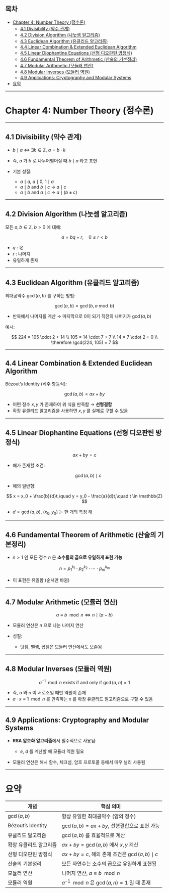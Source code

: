 ## 목차

- [Chapter 4: Number Theory (정수론)](#chapter-4-number-theory-정수론)
  - [4.1 Divisibility (약수 관계)](#41-divisibility-약수-관계)
  - [4.2 Division Algorithm (나눗셈 알고리즘)](#42-division-algorithm-나눗셈-알고리즘)
  - [4.3 Euclidean Algorithm (유클리드 알고리즘)](#43-euclidean-algorithm-유클리드-알고리즘)
  - [4.4 Linear Combination \& Extended Euclidean Algorithm](#44-linear-combination--extended-euclidean-algorithm)
  - [4.5 Linear Diophantine Equations (선형 디오판틴 방정식)](#45-linear-diophantine-equations-선형-디오판틴-방정식)
  - [4.6 Fundamental Theorem of Arithmetic (산술의 기본정리)](#46-fundamental-theorem-of-arithmetic-산술의-기본정리)
  - [4.7 Modular Arithmetic (모듈러 연산)](#47-modular-arithmetic-모듈러-연산)
  - [4.8 Modular Inverses (모듈러 역원)](#48-modular-inverses-모듈러-역원)
  - [4.9 Applications: Cryptography and Modular Systems](#49-applications-cryptography-and-modular-systems)
- [요약](#요약)


---

# Chapter 4: Number Theory (정수론)

---

## 4.1 Divisibility (약수 관계)

* $b \mid a$ ⇔ $\exists k \in \mathbb{Z},\ a = b \cdot k$
* 즉, $a$ 가 $b$ 로 나누어떨어질 때 $b \mid a$ 라고 표현
* 기본 성질:

  * $a \mid a$, $a \mid 0$, $1 \mid a$
  * $a \mid b$ and $b \mid c$ → $a \mid c$
  * $a \mid b$ and $a \mid c$ → $a \mid (b \pm c)$

---

## 4.2 Division Algorithm (나눗셈 알고리즘)

모든 $a, b \in \mathbb{Z},\ b > 0$ 에 대해:

$$
a = bq + r,\quad 0 \le r < b
$$

* $q$ : 몫
* $r$ : 나머지
* 유일하게 존재

---

## 4.3 Euclidean Algorithm (유클리드 알고리즘)

최대공약수 $\gcd(a, b)$ 를 구하는 방법:

$$
\gcd(a, b) = \gcd(b, a \bmod b)
$$

* 반복해서 나머지를 계산 → 마지막으로 0이 되기 직전의 나머지가 $\gcd(a, b)$

예시:

$$
224 = 105 \cdot 2 + 14  
\\
105 = 14 \cdot 7 + 7  
\\
14 = 7 \cdot 2 + 0  
\\
\therefore \gcd(224, 105) = 7
$$

---

## 4.4 Linear Combination & Extended Euclidean Algorithm

Bézout’s Identity (베주 항등식):

$$
\gcd(a, b) = ax + by
$$

* 어떤 정수 $x, y$ 가 존재하여 위 식을 만족함 → **선형결합**
* 확장 유클리드 알고리즘을 사용하면 $x, y$ 를 실제로 구할 수 있음

---

## 4.5 Linear Diophantine Equations (선형 디오판틴 방정식)

$$
ax + by = c
$$

* 해가 존재할 조건:

  $$
  \gcd(a, b) \mid c
  $$
* 해의 일반형:

$$
x = x_0 + \frac{b}{d}t,\quad y = y_0 - \frac{a}{d}t,\quad t \in \mathbb{Z}
$$

* $d = \gcd(a, b)$, $(x_0, y_0)$ 는 한 개의 특정 해

---

## 4.6 Fundamental Theorem of Arithmetic (산술의 기본정리)

* $n > 1$ 인 모든 정수 $n$ 은 **소수들의 곱으로 유일하게 표현 가능**

$$
n = p_1^{k_1} \cdot p_2^{k_2} \cdot \cdots \cdot p_m^{k_m}
$$

* 이 표현은 유일함 (순서만 바뀜)

---

## 4.7 Modular Arithmetic (모듈러 연산)

$$
a \equiv b \mod n \iff n \mid (a - b)
$$

* 모듈러 연산은 $n$ 으로 나눈 나머지 연산
* 성질:

  * 덧셈, 뺄셈, 곱셈은 모듈러 연산에서도 보존됨

---

## 4.8 Modular Inverses (모듈러 역원)

$$
a^{-1} \mod n \text{ exists if and only if } \gcd(a, n) = 1
$$

* 즉, $a$ 와 $n$ 이 서로소일 때만 역원이 존재
* $a \cdot x \equiv 1 \mod n$ 를 만족하는 $x$ 를 확장 유클리드 알고리즘으로 구할 수 있음

---

## 4.9 Applications: Cryptography and Modular Systems

* **RSA 암호화 알고리즘**에서 필수적으로 사용됨:

  * $e$, $d$ 를 계산할 때 모듈러 역원 필요
* 모듈러 연산은 해시 함수, 체크섬, 암호 프로토콜 등에서 매우 널리 사용됨

---

# 요약

| 개념                | 핵심 의미                                       |
| ----------------- | ------------------------------------------- |
| $\gcd(a, b)$      | 항상 유일한 최대공약수 (양의 정수)                        |
| Bézout’s Identity | $\gcd(a, b) = ax + by$, 선형결합으로 표현 가능        |
| 유클리드 알고리즘         | $\gcd(a, b)$ 를 효율적으로 계산                     |
| 확장 유클리드 알고리즘      | $ax + by = \gcd(a, b)$ 에서 $x, y$ 계산         |
| 선형 디오판틴 방정식       | $ax + by = c$, 해의 존재 조건은 $\gcd(a,b) \mid c$ |
| 산술의 기본정리          | 모든 자연수는 소수의 곱으로 유일하게 표현됨                    |
| 모듈러 연산            | 나머지 연산, $a \equiv b \mod n$                 |
| 모듈러 역원            | $a^{-1} \mod n$ 은 $\gcd(a, n) = 1$ 일 때 존재   |
